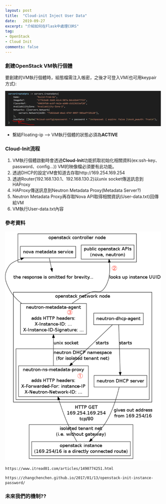 ```yaml
---
layout: post
title:  "Cloud-init Inject User Data"
date:   2019-09-27
excerpt: "介紹如何在Flask中處理CORS"
tag:
- OpenStack 
- Cloud Init
comments: false
---  
```

### 創建OpenStack VM執行個體   

要創建的VM執行個體時，組態檔需注入帳密，之後才可登入VM(也可用keypair方式):      

![Create VM Metadata](https://github.com/kisekitw/kisekitw.github.io/blob/master/assets/img/1080927/userdata.PNG?raw=true)     

+ 繫結Floating-ip --> VM執行個體的狀態必須為**ACTIVE**

### Cloud-Init流程    

1. VM執行個體啟動時會透過**Cloud-Init**功能抓取初始化相關資料(ex:ssh-key、password、config...))
    VM的映像檔必須要有此功能。
2. 透過DHCP的設定VM會知道去存取http://169.254.169.254
3. 透過Router(192.168.130.1、192.168.130.2)以unix socket傳送訊息到HAProxy
4. HAProxy傳送訊息到Neutron Metadata Proxy(Metadata Server?)
5. Neutron Metadata Proxy再存取Nova API取得相關資訊(User-data.txt)回傳給VM
6. VM執行User-data.txt內容   

### 參考資料

![Get user metadata](https://github.com/kisekitw/kisekitw.github.io/blob/master/assets/img/1080927/getmetadata.png?raw=true)    

```
https://www.itread01.com/articles/1490774251.html
```   
```
https://zhangchenchen.github.io/2017/01/13/openstack-init-instance-password/
```

### 未來我們的機制??


